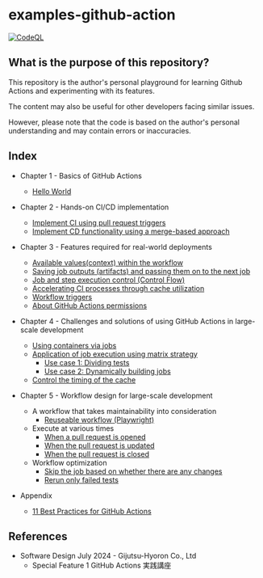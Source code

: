 # examples-github-action

[![CodeQL](https://github.com/suzu-devworks/examples-github-action/actions/workflows/github-code-scanning/codeql/badge.svg)](https://github.com/suzu-devworks/examples-github-action/actions/workflows/github-code-scanning/codeql)

## What is the purpose of this repository?

This repository is the author's personal playground for learning Github Actions and experimenting with its features.

The content may also be useful for other developers facing similar issues.

However, please note that the code is based on the author's personal understanding and may contain errors or inaccuracies.

## Index

- Chapter 1 - Basics of GitHub Actions
  - [Hello World](./.github/workflows/go.yaml)
- Chapter 2 - Hands-on CI/CD implementation
  - [Implement CI using pull request triggers](./.github/workflows/ci.yaml)
  - [Implement CD functionality using a merge-based approach](./.github/workflows/cd.yaml)
- Chapter 3 - Features required for real-world deployments
  - [Available values ​​(context) within the workflow](./.github/workflows/context.yaml)
  - [Saving job outputs (artifacts) and passing them on to the next job](./.github/workflows/artifacts.yaml)
  - [Job and step execution control (Control Flow)](./.github/workflows/control-flow.yaml)
  - [Accelerating CI processes through cache utilization](./.github/workflows/cache.yaml)
  - [Workflow triggers](./.github/workflows/trigger.yaml)
  - [About GitHub Actions permissions](./.github/workflows/permissions.yaml)
- Chapter 4 - Challenges and solutions of using GitHub Actions in large-scale development
  - [Using containers via jobs](./.github/workflows/containers.yaml)
  - [Application of job execution using matrix strategy](./.github/workflows/matrix.yaml)
    - [Use case 1: Dividing tests](./.github/workflows/matrix-use-case1.yaml)
    - [Use case 2: Dynamically building jobs](./.github/workflows/matrix-use-case2.yaml)
  - [Control the timing of the cache](./.github/workflows/cache-restore.yaml)
- Chapter 5 - Workflow design for large-scale development
  - A workflow that takes maintainability into consideration
    - [Reuseable workflow (Playwright)](./.github/workflows/reusable-e2e-test.yaml)
  - Execute at various times
    - [When a pull request is opened](./.github/workflows/trigger-test-environment-create.yaml)
    - [When the pull request is updated](./.github/workflows/trigger-test-environment-update.yaml)
    - [When the pull request is closed](./.github/workflows/trigger-test-environment-destroy.yaml)
  - Workflow optimization
    - [Skip the job based on whether there are any changes](./.github/workflows/skips-if-no-changes-detected.yaml)
    - [Rerun only failed tests](./.github/workflows/rerun-only-failed-tests.yaml)

- Appendix
  - [11 Best Practices for GitHub Actions](./.github/workflows/ex-11-good-practices.yaml)

## References

- Software Design July 2024 - Gijutsu-Hyoron Co., Ltd
  - Special Feature 1 GitHub Actions 実践講座
<!-- spell-checker: words Gijutsu Hyoron -->